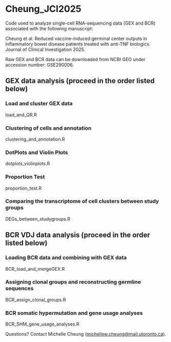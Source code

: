 # Cheung_JCI2025
Code used to analyze single-cell RNA-sequencing data (GEX and BCR) associated with the following manuscript:

Cheung et al. Reduced vaccine-induced germinal center outputs in inflammatory bowel disease patients treated with anti-TNF biologics. Journal of Clinical Investigation 2025.

Raw GEX and BCR data can be downloaded from NCBI GEO under accession number: GSE290006.

## GEX data analysis (proceed in the order listed below)
### Load and cluster GEX data 
load_and_QR.R
### Clustering of cells and annotation 
clustering_and_annotation.R
### DotPlots and Violin Plots
dotplots_violinplots.R
### Proportion Test
proportion_test.R
### Comparing the transcriptome of cell clusters between study groups
DEGs_between_studygroups.R

## BCR VDJ data analysis (proceed in the order listed below)
### Loading BCR data and combining with GEX data 
BCR_load_and_mergeGEX.R
### Assigning clonal groups and reconstructing germline sequences 
BCR_assign_clonal_groups.R
### BCR somatic hypermutation and gene usage analyses 
BCR_SHM_gene_usage_analyses.R


Questions? Contact Michelle Cheung (michellew.cheung@mail.utoronto.ca).
